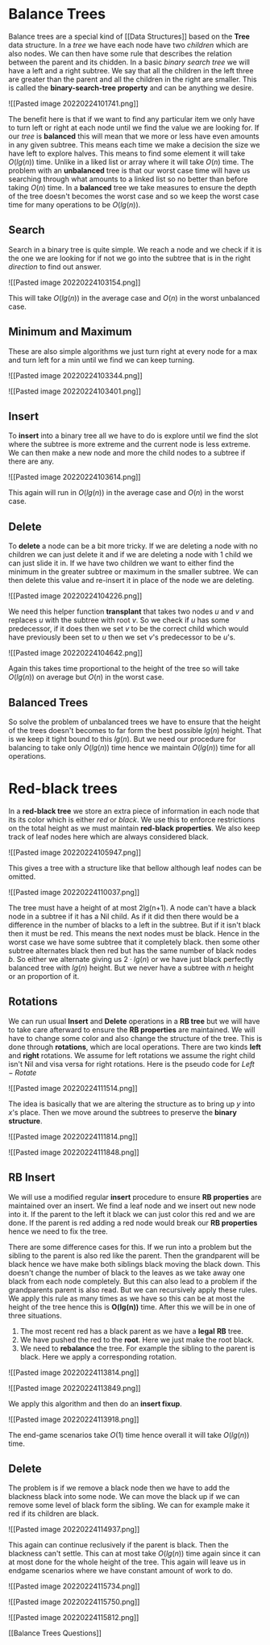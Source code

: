 # Balance Trees
Balance trees are a special kind of [[Data Structures]] based on the **Tree** data structure. In a *tree* we have each node have two *children* which are also nodes. We can then have some rule that describes the relation between the parent and its chidden. In a basic *binary search tree* we will have a left and a right subtree. We say that all the children in the left three are greater than the parent and all the children in the right are smaller. This is called the **binary-search-tree property** and can be anything we desire.

![[Pasted image 20220224101741.png]]

The benefit here is that if we want to find any particular item we only have to turn left or right at each node until we find the value we are looking for. If our *tree* is **balanced** this will mean that we more or less have even amounts in any given subtree. This means each time we make a decision the size we have left to explore halves. This means to find some element it will take $O(lg(n))$ time. Unlike in a liked list or array where it will take $O(n)$ time. The problem with an **unbalanced** tree is that our worst case time will have us searching through what amounts to a linked list so no better than before taking $O(n)$ time. In a **balanced** tree we take measures to ensure the depth of the tree doesn't becomes the worst case and so we keep the worst case time for many operations to be $O(lg(n))$.

## Search
Search in a binary tree is quite simple. We reach a node and we check if it is the one we are looking for if not we go into the subtree that is in the right *direction* to find out answer.

![[Pasted image 20220224103154.png]]

This will take $O(lg(n))$ in the average case and $O(n)$ in the worst unbalanced case.

## Minimum and Maximum
These are also simple algorithms we just turn right at every node for a max and turn left for a min until we find we can keep turning.

![[Pasted image 20220224103344.png]]

![[Pasted image 20220224103401.png]]

## Insert
To **insert** into a binary tree all we have to do is explore until we find the slot where the subtree is more extreme and the current node is less extreme. We can then make a new node  and more the child nodes to a subtree if there are any.

![[Pasted image 20220224103614.png]]

This again will run in $O(lg(n))$ in the average case and $O(n)$ in the worst case.

## Delete
To **delete** a node can be a bit more tricky. If we are deleting a node with no children we can just delete it and if we are deleting a node with 1 child we can just slide it in. If we have two children we want to either find the minimum in the greater subtree or maximum in the smaller subtree. We can then delete this value and re-insert it in place of the node we are deleting.

![[Pasted image 20220224104226.png]]

We need this helper function **transplant** that takes two nodes $u$ and $v$ and replaces $u$ with the subtree with root $v$. So we check if $u$ has some predecessor, if it does then we set $v$ to be the correct child which would have previously been set to $u$ then we set $v$'s predecessor to be $u$'s.

![[Pasted image 20220224104642.png]]

Again this takes time proportional to the height of the tree so will take $O(lg(n))$ on average but $O(n)$ in the worst case.

## Balanced Trees
So solve the problem of unbalanced trees we have to ensure that the height of the trees doesn't becomes to far form the best possible $lg(n)$ height. That is we keep it tight bound to this $lg(n)$. But we need our procedure for balancing to take only $O(lg(n))$ time hence we maintain $O(lg(n))$ time for all operations.

# Red-black trees
In a **red-black tree** we store an extra piece of information in each node that its its color which is either *red* or *black*. We use this to enforce restrictions on the total height as we must maintain **red-black properties**. We also keep track of leaf nodes here which are always considered black.

![[Pasted image 20220224105947.png]]

This gives a tree with a structure like that bellow although leaf nodes can be omitted.

![[Pasted image 20220224110037.png]]

The tree must have a height of at most 2lg(n+1). A node can't have a black node in a subtree if it has a Nil child. As if it did then there would be a difference in the number of blacks to a left in the subtree. But if it isn't black then it must be red. This means the next nodes must be black. Hence in the worst case we have some subtree that it completely black. then some other subtree alternates black then red but has the same number of black nodes $b$. So either we alternate giving us $2\cdot lg(n)$ or we have just black perfectly balanced tree with $lg(n)$ height. But we never have a subtree with $n$ height or an proportion of it.

## Rotations
We can run usual **Insert** and **Delete** operations in a **RB tree** but we will have to take care afterward to ensure the **RB properties** are maintained. We will have to change some color and also change the structure of the tree. This is done through **rotations**, which are local operations. There are two kinds **left** and **right** rotations. We assume for left rotations we assume the right child isn't Nil and visa versa for right rotations. Here is the pseudo code for $Left-Rotate$ 

![[Pasted image 20220224111514.png]]

The idea is basically that we are altering the structure as to bring up $y$ into $x$'s place. Then we move around the subtrees to preserve the **binary structure**.

![[Pasted image 20220224111814.png]]

![[Pasted image 20220224111848.png]]

## RB Insert
We will use a modified regular **insert** procedure to ensure **RB properties** are maintained over an insert. We find a leaf node and we insert out new node into it. If the parent to the left it black we can just color this red and we are done. If the parent is red adding a red node would break our **RB properties** hence we need to fix the tree.

There are some difference cases for this. If we run into a problem but the sibling to the parent is also red like the parent. Then the grandparent will be black hence we have make both siblings black moving the black down. This doesn't change the number of black to the leaves as we take away one black from each node completely. But this can also lead to a problem if the grandparents parent is also read. But we can recursively apply these rules. We apply this rule as many times as we have so this can be at most the height of the tree hence this is **O(lg(n))** time. After this we will be in one of three situations.

1. The most recent red has a black parent as we have a **legal** **RB** tree.
2. We have pushed the red to the **root**. Here we just make the root black.
3. We need to **rebalance** the tree. For example the sibling to the parent is black. Here we apply a corresponding rotation.

![[Pasted image 20220224113814.png]]

![[Pasted image 20220224113849.png]]

We apply this algorithm and then do an **insert fixup**.

![[Pasted image 20220224113918.png]]

The end-game scenarios take $O(1)$ time hence overall it will take $O(lg(n))$ time.

## Delete
The problem is if we remove a black node then we have to add the blackness black into some node. We can move the black up if we can remove some level of black form the sibling. We can for example make it red if its children are black.

![[Pasted image 20220224114937.png]]

This again can continue reclusively if the parent is black. Then the blackness can't settle. This can at most take $O(lg(n))$ time again since it can at most done for the whole height of the tree. This again will leave us in endgame scenarios where we have constant amount of work to do.

![[Pasted image 20220224115734.png]]

![[Pasted image 20220224115750.png]]

![[Pasted image 20220224115812.png]]

[[Balance Trees Questions]]